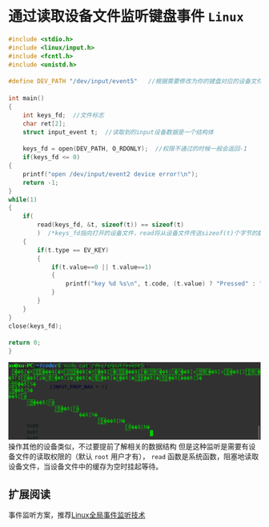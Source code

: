 # 通过读取设备文件监听键盘事件 `Linux`

``` cpp
#include <stdio.h>
#include <linux/input.h>
#include <fcntl.h>
#include <unistd.h>

#define DEV_PATH "/dev/input/event5"   //根据需要修改为你的键盘对应的设备文件，可以直接sudo cat /dev/input/event5并按键盘，看是否有输出，见附图

int main()
{
    int keys_fd;  //文件标志
    char ret[2];
    struct input_event t;  //读取到的input设备数据是一个结构体

    keys_fd = open(DEV_PATH, O_RDONLY);  //权限不通过的时候一般会返回-1
    if(keys_fd <= 0)
{
    printf("open /dev/input/event2 device error!\n");
    return -1;
}
while(1)
{
    if(
        read(keys_fd, &t, sizeof(t)) == sizeof(t)
        )  /*keys_fd指向打开的设备文件，read将从设备文件传送sizeof(t)个字节的数据到&t这个内存地址。函数执行顺利的话返回值是实际读取的字节数*/
    {
        if(t.type == EV_KEY)
        {
            if(t.value==0 || t.value==1)
            {
                printf("key %d %s\n", t.code, (t.value) ? "Pressed" : "Released");  //t.code值所对应的按键在/usr/include/linux/input-event-codes.h可以查到
            }
        }
    }
}
close(keys_fd);

return 0;
}
```

![附图](./img/listen-input-devices.png)
操作其他的设备类似，不过要提前了解相关的数据结构
但是这种监听是需要有设备文件的读取权限的（默认 `root` 用户才有）， `read` 函数是系统函数，阻塞地读取设备文件，当设备文件中的缓存为空时挂起等待。

## 扩展阅读

事件监听方案，推荐[Linux全局事件监听技术](https://www.jianshu.com/p/80cf81413d31)
 